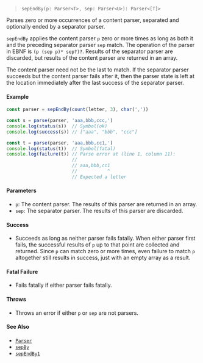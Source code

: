 <!--
 Copyright (c) 2020 Thomas J. Otterson
 
 This software is released under the MIT License.
 https://opensource.org/licenses/MIT
-->

> `sepEndBy(p: Parser<T>, sep: Parser<U>): Parser<[T]>`

Parses zero or more occurrences of a content parser, separated and optionally ended by a separator parser.

`sepEndBy` applies the content parser `p` zero or more times as long as both it and the preceding separator parser `sep` match. The operation of the parser in EBNF is `(p (sep p)* sep?)?`. Results of the separator parser are discarded, but results of the content parser are returned in an array.

The content parser need not be the last to match. If the separator parser succeeds but the content parser fails after it, then the parser state is left at the location immediately after the last success of the separator parser.

#### Example

```javascript
const parser = sepEndBy(count(letter, 3), char(','))

const s = parse(parser, 'aaa,bbb,ccc,')
console.log(status(s))  // Symbol(ok)
console.log(success(s)) // ["aaa", "bbb", "ccc"]

const t = parse(parser, 'aaa,bbb,cc1,')
console.log(status(t))  // Symbol(fatal)
console.log(failure(t)) // Parse error at (line 1, column 11):
                        //
                        // aaa,bbb,cc1
                        //           ^
                        // Expected a letter
```

#### Parameters

* `p`: The content parser. The results of this parser are returned in an array.
* `sep`: The separator parser. The results of this parser are discarded.

#### Success

* Succeeds as long as neither parser fails fatally. When either parser first fails, the successful results of `p` up to that point are collected and returned. Since `p` can match zero or more times, even failure to match `p` altogether still results in success, just with an empty array as a result.

#### Fatal Failure

* Fails fatally if either parser fails fatally.

#### Throws

* Throws an error if either `p` or `sep` are not parsers.

#### See Also

* [`Parser`](../types/parser.md)
* [`sepBy`](sepby.md)
* [`sepEndBy1`](sependby1.md)